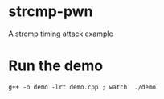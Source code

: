 strcmp-pwn
==========

A strcmp timing attack example

# Run the demo
```
g++ -o demo -lrt demo.cpp ; watch  ./demo
```
